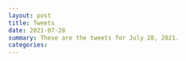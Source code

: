 ```yaml
---
layout: post
title: Tweets
date: 2021-07-28
summary: These are the tweets for July 28, 2021.
categories:
---
```


